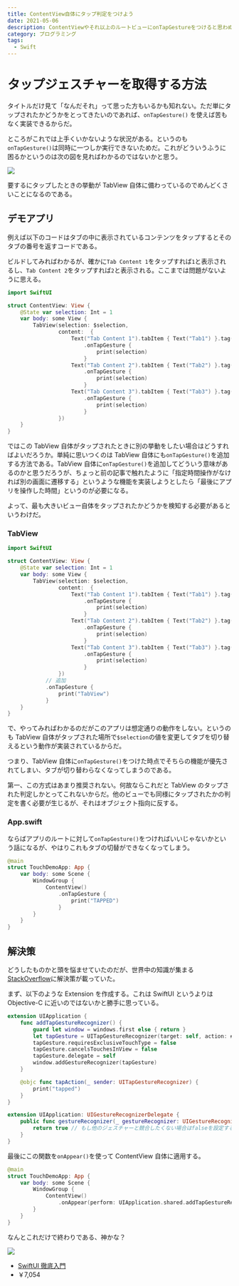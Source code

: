 ```yaml
---
title: ContentView自体にタップ判定をつけよう
date: 2021-05-06
description: ContentViewやそれ以上のルートビューにonTapGestureをつけると思わぬ不具合を生んでしまいます
category: プログラミング
tags:
  - Swift
---
```


# タップジェスチャーを取得する方法

タイトルだけ見て「なんだそれ」って思った方もいるかも知れない。ただ単にタップされたかどうかをとってきたいのであれば、`onTapGesture()` を使えば苦もなく実装できるからだ。

ところがこれでは上手くいかないような状況がある。というのも`onTapGesture()`は同時に一つしか実行できないためだ。これがどういうふうに困るかというのは次の図を見ればわかるのではないかと思う。

![](https://pbs.twimg.com/media/E0r0uuyUYAAHOKL?format=jpg&name=large)

要するにタップしたときの挙動が TabView 自体に備わっているのでめんどくさいことになるのである。

## デモアプリ

例えば以下のコードはタブの中に表示されているコンテンツをタップするとそのタブの番号を返すコードである。

ビルドしてみればわかるが、確かに`Tab Content 1`をタップすれば`1`と表示されるし、`Tab Content 2`をタップすれば`2`と表示される。ここまでは問題がないように思える。

```swift
import SwiftUI

struct ContentView: View {
    @State var selection: Int = 1
    var body: some View {
        TabView(selection: $selection,
                content:  {
                    Text("Tab Content 1").tabItem { Text("Tab1") }.tag(1)
                        .onTapGesture {
                            print(selection)
                        }
                    Text("Tab Content 2").tabItem { Text("Tab2") }.tag(2)
                        .onTapGesture {
                            print(selection)
                        }
                    Text("Tab Content 3").tabItem { Text("Tab3") }.tag(3)
                        .onTapGesture {
                            print(selection)
                        }
                })
    }
}
```

ではこの TabView 自体がタップされたときに別の挙動をしたい場合はどうすればよいだろうか。単純に思いつくのは TabView 自体にも`onTapGesture()`を追加する方法である。TabView 自体に`onTapGesture()`を追加してどういう意味があるのかと思うだろうが、ちょっと前の記事で触れたように「指定時間操作がなければ別の画面に遷移する」というような機能を実装しようとしたら「最後にアプリを操作した時間」というのが必要になる。

よって、最も大きいビュー自体をタップされたかどうかを検知する必要があるというわけだ。

### TabView

```swift
import SwiftUI

struct ContentView: View {
    @State var selection: Int = 1
    var body: some View {
        TabView(selection: $selection,
                content:  {
                    Text("Tab Content 1").tabItem { Text("Tab1") }.tag(1)
                        .onTapGesture {
                            print(selection)
                        }
                    Text("Tab Content 2").tabItem { Text("Tab2") }.tag(2)
                        .onTapGesture {
                            print(selection)
                        }
                    Text("Tab Content 3").tabItem { Text("Tab3") }.tag(3)
                        .onTapGesture {
                            print(selection)
                        }
                })
            // 追加
            .onTapGesture {
                print("TabView")
            }
    }
}
```

で、やってみればわかるのだがこのアプリは想定通りの動作をしない。というのも TabView 自体がタップされた場所で`$selection`の値を変更してタブを切り替えるという動作が実装されているからだ。

つまり、TabView 自体に`onTapGesture()`をつけた時点でそちらの機能が優先されてしまい、タブが切り替わらなくなってしまうのである。

第一、この方式はあまり推奨されない。何故ならこれだと TabView のタップされた判定しかとってこれないからだ。他のビューでも同様にタップされたかの判定を書く必要が生じるが、それはオブジェクト指向に反する。

### App.swift

ならばアプリのルートに対して`onTapGesture()`をつければいいじゃないかという話になるが、やはりこれもタブの切替ができなくなってしまう。

```swift
@main
struct TouchDemoApp: App {
    var body: some Scene {
        WindowGroup {
            ContentView()
                .onTapGesture {
                    print("TAPPED")
                }
        }
    }
}
```

## 解決策

どうしたものかと頭を悩ませていたのだが、世界中の知識が集まる[StackOverflow](https://stackoverflow.com/questions/63927489/how-to-track-all-touches-across-swiftui-app)に解決策が載っていた。

まず、以下のような Extension を作成する。これは SwiftUI というよりは Objective-C に近いのではないかと勝手に思っている。

```swift
extension UIApplication {
    func addTapGestureRecognizer() {
        guard let window = windows.first else { return }
        let tapGesture = UITapGestureRecognizer(target: self, action: #selector(tapAction))
        tapGesture.requiresExclusiveTouchType = false
        tapGesture.cancelsTouchesInView = false
        tapGesture.delegate = self
        window.addGestureRecognizer(tapGesture)
    }

    @objc func tapAction(_ sender: UITapGestureRecognizer) {
        print("tapped")
    }
}

extension UIApplication: UIGestureRecognizerDelegate {
    public func gestureRecognizer(_ gestureRecognizer: UIGestureRecognizer, shouldRecognizeSimultaneouslyWith otherGestureRecognizer: UIGestureRecognizer) -> Bool {
        return true // もし他のジェスチャーと競合したくない場合はfalseを設定する
    }
}
```

最後にこの関数を`onAppear()`を使って ContentView 自体に適用する。

```swift
@main
struct TouchDemoApp: App {
    var body: some Scene {
        WindowGroup {
            ContentView()
                .onAppear(perform: UIApplication.shared.addTapGestureRecognizer)
        }
    }
}
```

なんとこれだけで終わりである、神かな？

<div class="vuepress-affiliate">
<img src="https://m.media-amazon.com/images/I/416ZqsPCCjL._SL500_.jpg" />
<ul>
<li><a href="https://www.amazon.co.jp/dp/4815604061/?tag=tkgstrator0f-22" target="_blank">SwiftUI 徹底入門</a></li>
<li class="price">￥7,054</li>
</ul>
</div>
